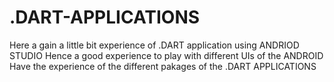 # .DART-APPLICATIONS
Here a gain a little bit experience of .DART application using ANDRIOD STUDIO
Hence a good experience to play with different UIs of the ANDROID
Have the experience of the different pakages of the .DART APPLICATIONS
